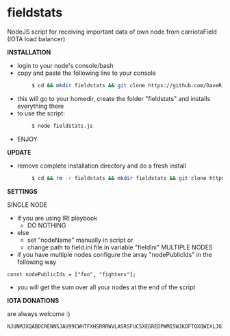 # fieldstats
NodeJS script for receiving important data of own node from carriotaField (IOTA load balancer)

**INSTALLATION**

- login to your node's console/bash
- copy and paste the following line to your console
```sh
        $ cd && mkdir fieldstats && git clone https://github.com/DaveRingelnatz/fieldstats.git && cd fieldstats && npm install
```
- this will go to your homedir, create the folder "fieldstats" and installs everything there
- to use the script:
```sh
        $ node fieldstats.js
```
- ENJOY

**UPDATE**

- remove complete installation directory and do a fresh install
```sh
        $ cd && rm -r fieldstats && mkdir fieldstats && git clone https://github.com/DaveRingelnatz/fieldstats.git && cd fieldstats && npm install
```

**SETTINGS**

SINGLE NODE
- if you are using IRI playbook
    - DO NOTHING
- else
    - set "nodeName" manually in script
        or
    - change path to field.ini file in variable "fieldIni"
MULTIPLE NODES
- if you have multiple nodes configure the array "nodePublicIds" in the following way
```
const nodePublicIds = ["foo", "fighters"];
```    
- you will get the sum over all your nodes at the end of the script

**IOTA DONATIONS**

are always welcome :)

```
NJUNMJXQABDCRENNSJAU99CWHTFXHSRRRWVLASRSFUCSXEGREDPWMISWJKDFTOXQWIXLJOJBVBSNIQXFCLKUXBTSVD
```
